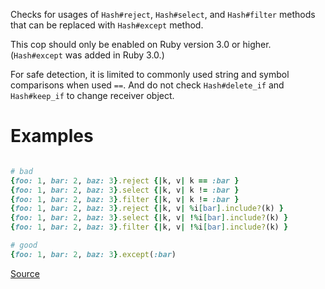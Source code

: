 
Checks for usages of `Hash#reject`, `Hash#select`, and `Hash#filter` methods
that can be replaced with `Hash#except` method.

This cop should only be enabled on Ruby version 3.0 or higher.
(`Hash#except` was added in Ruby 3.0.)

For safe detection, it is limited to commonly used string and symbol comparisons
when used `==`.
And do not check `Hash#delete_if` and `Hash#keep_if` to change receiver object.

# Examples

```ruby

# bad
{foo: 1, bar: 2, baz: 3}.reject {|k, v| k == :bar }
{foo: 1, bar: 2, baz: 3}.select {|k, v| k != :bar }
{foo: 1, bar: 2, baz: 3}.filter {|k, v| k != :bar }
{foo: 1, bar: 2, baz: 3}.reject {|k, v| %i[bar].include?(k) }
{foo: 1, bar: 2, baz: 3}.select {|k, v| !%i[bar].include?(k) }
{foo: 1, bar: 2, baz: 3}.filter {|k, v| !%i[bar].include?(k) }

# good
{foo: 1, bar: 2, baz: 3}.except(:bar)
```

[Source](http://www.rubydoc.info/gems/rubocop/RuboCop/Cop/Style/HashExcept)